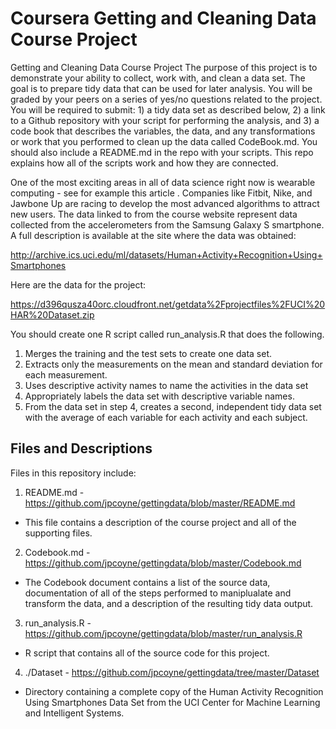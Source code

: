 # Coursera Getting and Cleaning Data Course Project

Getting and Cleaning Data Course Project
The purpose of this project is to demonstrate your ability to collect, work with, and clean a data set. The goal is to prepare tidy data that can be used for later analysis. You will be graded by your peers on a series of yes/no questions related to the project. You will be required to submit: 1) a tidy data set as described below, 2) a link to a Github repository with your script for performing the analysis, and 3) a code book that describes the variables, the data, and any transformations or work that you performed to clean up the data called CodeBook.md. You should also include a README.md in the repo with your scripts. This repo explains how all of the scripts work and how they are connected.  

One of the most exciting areas in all of data science right now is wearable computing - see for example this article . Companies like Fitbit, Nike, and Jawbone Up are racing to develop the most advanced algorithms to attract new users. The data linked to from the course website represent data collected from the accelerometers from the Samsung Galaxy S smartphone. A full description is available at the site where the data was obtained: 

http://archive.ics.uci.edu/ml/datasets/Human+Activity+Recognition+Using+Smartphones 

Here are the data for the project: 

https://d396qusza40orc.cloudfront.net/getdata%2Fprojectfiles%2FUCI%20HAR%20Dataset.zip 

 You should create one R script called run_analysis.R that does the following. 

1.	Merges the training and the test sets to create one data set.
2.	Extracts only the measurements on the mean and standard deviation for each measurement. 
3.	Uses descriptive activity names to name the activities in the data set
4.	Appropriately labels the data set with descriptive variable names. 
5.	From the data set in step 4, creates a second, independent tidy data set with the average of each variable for each activity and each subject.

## Files and Descriptions
Files in this repository include:
1. README.md - https://github.com/jpcoyne/gettingdata/blob/master/README.md
  * This file contains a description of the course project and all of the supporting files.
2. Codebook.md - https://github.com/jpcoyne/gettingdata/blob/master/Codebook.md
  * The Codebook document contains a list of the source data, documentation of all of the steps performed to maniplualate and transform the data, and a description of the resulting tidy data output.
3. run_analysis.R - https://github.com/jpcoyne/gettingdata/blob/master/run_analysis.R
  * R script that contains all of the source code for this project.
4. ./Dataset - https://github.com/jpcoyne/gettingdata/tree/master/Dataset
  * Directory containing a complete copy of the Human Activity Recognition Using Smartphones Data Set from the UCI Center for Machine Learning and Intelligent Systems.
